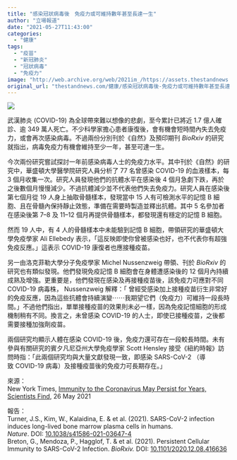 ```yaml
---
title: "感染冠狀病毒後　免疫力或可維持數年甚至長達一生"
author: "立場報道"
date: "2021-05-27T11:43:00"
categories:
  - "健康"
tags:
  - "疫苗"
  - "新冠肺炎"
  - "冠狀病毒"
  - "免疫力"
image: "http://web.archive.org/web/2021im_/https://assets.thestandnews.com/media/photos/safe-03_PGpUj.png"
original_url: "thestandnews.com/健康/感染冠狀病毒後-免疫力或可維持數年甚至長達一生"
---
```

![](http://web.archive.org/web/2021im_/https://assets.thestandnews.com/media/photos/safe-03_PGpUj.png)

武漢肺炎 (COVID-19) 為全球帶來難以想像的悲劇，至今累計已將近 1.7 億人確診、逾 349 萬人死亡。不少科學家擔心患者康復後，會有機會短時間內失去免疫力，或會再次感染病毒。不過兩份分別刊於《自然》及預印期刊 _BioRxiv_ 的研究就指出，病毒免疫力有機會維持至少一年，甚至可達一生。

今次兩份研究嘗試探討一年前感染病毒人士的免疫力水平。其中刊於《自然》的研究中，華盛頓大學醫學院研究人員分析了 77 名曾感染 COVID-19 的血液樣本，每 3 個月收集一次。研究人員發現他們的抗體水平在感染後 4 個月急劇下跌，再於之後數個月慢慢減少。不過抗體減少並不代表他們失去免疫力。研究人員在感染後第七個月從 19 人身上抽取骨髓樣本，發現當中 15 人有可檢測水平的記憶 B 細胞、且在骨髓內保持靜止效態，準備在需要時製造並釋出抗體。其中 5 名參加者在感染後第 7–8 及 11–12 個月再提供骨髓樣本，都發現還有穩定的記憶 B 細胞。

然而 19 人中，有 4 人的骨髓樣本中未能驗到記憶 B 細胞，帶領研究的華盛頓大學免疫學家 Ali Ellebedy 表示，「這反映即使你曾被感染也好，也不代表你有超強免疫反應。」這表示 COVID-19 康復者也應接種疫苗。

另一由洛克菲勒大學分子免疫學家 Michel Nussenzweig 帶領、刊於 _BioRxiv_ 的研究也有類似發現。他們發現免疫記憶 B 細胞會在身體遭感染後的 12 個月內持續成熟及增強。更重要是，他們發現在感染及再接種疫苗後，該免疫力可應對不同 COVID-19 病毒株， Nussenzweig 解釋：「 曾經受感染加上接種疫苗衍生非常好的免疫反應，因為這些抗體會持續演變⋯⋯我期望它們（免疫力）可維持一段長時間。」不過他們指出，單單接種疫苗的效果則未必一樣，因為免疫記憶細胞的形成機制稍有不同。換言之，未曾感染 COVID-19 的人士，即使已接種疫苗，之後都需要接種加強劑疫苗。

兩個研究均顯示人體在感染 COVID-19 後，免疫力還可存在一段較長時間。未有參與有關研究的賓夕凡尼亞州大學免疫學家 Scott Hensley 接受《紐約時報》訪問時指：「此兩個研究均與大量文獻發現一致，即感染 SARS-CoV-2 （導致 COVID-19 病毒）及接種疫苗後的免疫力可長期存在。」

來源：  
New York Times, [Immunity to the Coronavirus May Persist for Years, Scientists Find](http://web.archive.org/web/20211229132323/https://www.nytimes.com/2021/05/26/health/coronavirus-immunity-vaccines.html), 26 May 2021

報告：  
Turner, J.S., Kim, W., Kalaidina, E. & et al. (2021). SARS-CoV-2 infection induces long-lived bone marrow plasma cells in humans. _Nature_. DOI: [10.1038/s41586-021-03647-4](http://web.archive.org/web/20211229132323/https://www.nature.com/articles/s41586-021-03647-4)  
Breton, G., Mendoza, P., Hagglof, T. & et al. (2021). Persistent Cellular Immunity to SARS-CoV-2 Infection. _BioRxiv._ DOI: [10.1101/2020.12.08.416636](http://web.archive.org/web/20211229132323/https://www.biorxiv.org/content/10.1101/2020.12.08.416636v1.full)